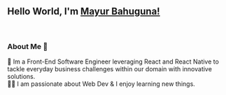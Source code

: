 ## Hello World, I'm [Mayur Bahuguna!]([[https://www.linkedin.com/in/aakash9868sinha/](https://www.linkedin.com/in/mayurbahuguna/](https://www.linkedin.com/in/mayurbahuguna/))) 

<br />

### About Me 🚀
🌱 Im a Front-End Software Engineer leveraging React and React Native to tackle everyday business challenges within our domain with innovative solutions. </br>
👨‍💻  I am passionate about Web Dev & I enjoy learning new things. </br>

